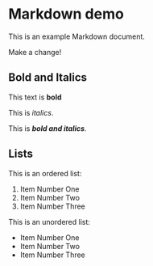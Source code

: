 # Markdown demo

This is an example Markdown document.

Make a change!

## Bold and Italics

This text is **bold**

This is _italics_.

This is **_bold and italics_**.

## Lists

This is an ordered list:

1. Item Number One
2. Item Number Two
3. Item Number Three

This is an unordered list:

- Item Number One
- Item Number Two
- Item Number Three
